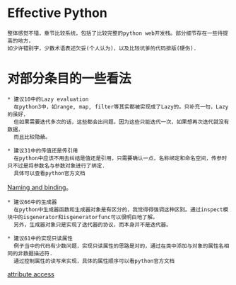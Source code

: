 Effective Python
================
	整体感觉不错，章节比较系统，包括了比较完整的python web开发栈。部分细节存在一些待提高的地方，
	如少许错别字，少数术语表述欠妥(个人认为)，以及比较坑爹的代码排版(硬伤).



对部分条目的一些看法
====================
	* 建议10中的Lazy evaluation
	  在python3中，如range, map, filter等其实都被实现成了Lazy的。只补充一句，Lazy的虽好，
	  但如果需要迭代多次的话，这些都会出问题。因为这些只能迭代一次，如果想再次迭代就没有数据，
	  而且比较隐蔽。

	* 建议31中的传值还是传引用
	  在python中应该不用去纠结是值还是引用，只需要确认一点，名称绑定和命名空间，传参时只不过是将参数名与参数对象进行了绑定.
	  具体可以查看python官方文档
[Naming and binding](https://docs.python.org/3/reference/executionmodel.html#naming-and-binding)。

	* 建议66中的生成器
	  在python中生成器函数和生成器对象是有区分的，我觉得得强调这种区别。通过inspect模块中的isgenerator和isgeneratorfunc可以很明白地了解。
	  另外，生成器对象只是实现了迭代器的协议，而本身并不是迭代器。

	* 建议61中的实现只读属性
	  例子当中的代码有少数问题，实现只读属性的思路是对的，通过在类中添加与对象的属性名相同的非数据描述符.
	  通过控制属性的读写来实现，具体的属性顺序可以看python官方文档
[attribute access](https://docs.python.org/3/reference/datamodel.html#customizing-attribute-access)
